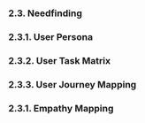 ### 2.3. Needfinding    
### 2.3.1. User Persona
### 2.3.2. User Task Matrix
### 2.3.3. User Journey Mapping
### 2.3.1. Empathy Mapping